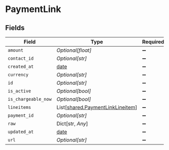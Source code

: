 # PaymentLink


## Fields

| Field                                                                          | Type                                                                           | Required                                                                       | Description                                                                    |
| ------------------------------------------------------------------------------ | ------------------------------------------------------------------------------ | ------------------------------------------------------------------------------ | ------------------------------------------------------------------------------ |
| `amount`                                                                       | *Optional[float]*                                                              | :heavy_minus_sign:                                                             | N/A                                                                            |
| `contact_id`                                                                   | *Optional[str]*                                                                | :heavy_minus_sign:                                                             | N/A                                                                            |
| `created_at`                                                                   | [date](https://docs.python.org/3/library/datetime.html#date-objects)           | :heavy_minus_sign:                                                             | N/A                                                                            |
| `currency`                                                                     | *Optional[str]*                                                                | :heavy_minus_sign:                                                             | N/A                                                                            |
| `id`                                                                           | *Optional[str]*                                                                | :heavy_minus_sign:                                                             | N/A                                                                            |
| `is_active`                                                                    | *Optional[bool]*                                                               | :heavy_minus_sign:                                                             | N/A                                                                            |
| `is_chargeable_now`                                                            | *Optional[bool]*                                                               | :heavy_minus_sign:                                                             | N/A                                                                            |
| `lineitems`                                                                    | List[[shared.PaymentLinkLineitem](../../models/shared/paymentlinklineitem.md)] | :heavy_minus_sign:                                                             | N/A                                                                            |
| `payment_id`                                                                   | *Optional[str]*                                                                | :heavy_minus_sign:                                                             | N/A                                                                            |
| `raw`                                                                          | Dict[str, *Any*]                                                               | :heavy_minus_sign:                                                             | N/A                                                                            |
| `updated_at`                                                                   | [date](https://docs.python.org/3/library/datetime.html#date-objects)           | :heavy_minus_sign:                                                             | N/A                                                                            |
| `url`                                                                          | *Optional[str]*                                                                | :heavy_minus_sign:                                                             | N/A                                                                            |